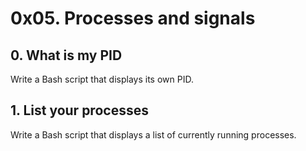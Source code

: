 # 0x05. Processes and signals

## 0. What is my PID
Write a Bash script that displays its own PID.


## 1. List your processes
Write a Bash script that displays a list of currently running processes.

